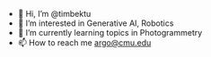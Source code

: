 - 👋 Hi, I’m @timbektu
- 👀 I’m interested in Generative AI, Robotics
- 🌱 I’m currently learning topics in Photogrammetry
- 📫 How to reach me argo@cmu.edu

<!---
timbektu/timbektu is a ✨ special ✨ repository because its `README.md` (this file) appears on your GitHub profile.
You can click the Preview link to take a look at your changes.
--->
